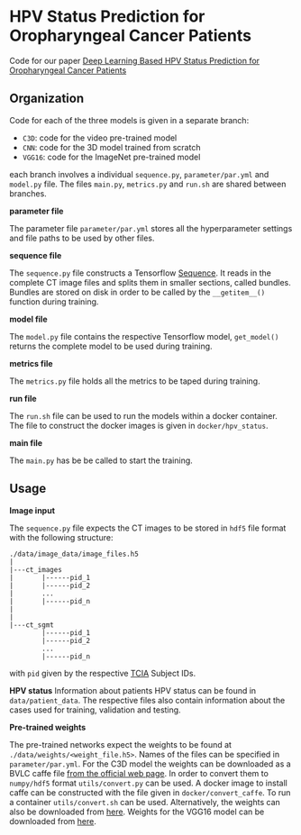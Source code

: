 # HPV Status Prediction for Oropharyngeal Cancer Patients

Code for our paper [Deep Learning Based HPV Status Prediction for Oropharyngeal Cancer Patients](https://arxiv.org/abs/2011.08555) 

## Organization

Code for each of the three models is given in a separate branch:

*  `C3D`: code for the video pre-trained model
*  `CNN`: code for the 3D model trained from scratch
*  `VGG16`: code for the ImageNet pre-trained model

each branch involves a individual `sequence.py`, `parameter/par.yml` and `model.py` file.
The files `main.py`, `metrics.py` and `run.sh` are shared between branches. 

**parameter file**

The parameter file `parameter/par.yml` stores all the hyperparameter settings and file paths
to be used by other files.

**sequence file**

The `sequence.py` file constructs a Tensorflow [Sequence](https://www.tensorflow.org/api_docs/python/tf/keras/utils/Sequence).
It reads in the complete CT image files and splits them in smaller sections, called bundles.
Bundles are stored on disk in order to be called by the `__getitem__()` function during training.

**model file**

The `model.py` file contains the respective Tensorflow model, `get_model()` returns
the complete model to be used during training.

**metrics file**

The `metrics.py` file holds all the metrics to be taped during training.

**run file**

The `run.sh` file can be used to run the models within a docker container.
The file to construct the docker images is given in `docker/hpv_status`.

**main file**

The `main.py` has be be called to start the training.

## Usage

**Image input**

The `sequence.py` file expects the CT images to be stored in `hdf5` file format
with the following structure:

```
./data/image_data/image_files.h5
|
|---ct_images
|       |------pid_1
|       |------pid_2
|       ...
|       |------pid_n
|
|
|---ct_sgmt
        |------pid_1
        |------pid_2
        ...
        |------pid_n

```
with `pid` given by the respective [TCIA](https://www.cancerimagingarchive.net/) Subject IDs.

**HPV status**
Information about patients HPV status can be found in `data/patient_data`.
The respective files also contain information about the cases used for training, validation and testing.

**Pre-trained weights**

The pre-trained networks expect the weights to be found at `./data/weights/<weight_file.h5>`.
Names of the files can be specified in `parameter/par.yml`.
For the C3D model the weights can be downloaded as a BVLC caffe file
[from the official web page](https://vlg.cs.dartmouth.edu/c3d/).
In order to convert them to `numpy/hdf5` format `utils/convert.py` can be used.
A docker image to install caffe can be constructed with the file given in `docker/convert_caffe`.
To run a container `utils/convert.sh` can be used.
Alternatively, the weights can also be downloaded from [here](https://syncandshare.lrz.de/getlink/fiKHFuRVVsqcaR5CpvVweYNb/C3D_weights.h5).
Weights for the VGG16 model can be downloaded from
[here](https://github.com/fchollet/deep-learning-models/releases/download/v0.1/vgg16_weights_tf_dim_ordering_tf_kernels_notop.h5).
 
